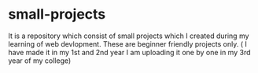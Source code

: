 # small-projects

It is a repository which consist of small projects which I created during my learning of web devlopment.
These are beginner friendly projects only.
( I  have made it in my 1st and 2nd year I am uploading it one by one in my 3rd year of my college)
